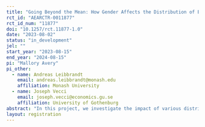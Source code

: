 ```yaml
---
title: "Going Beyond the Mean: How Gender Affects the Distribution of Evaluations and How the Distribution of Evaluations Affects Hiring Decisions"
rct_id: "AEARCTR-0011877"
rct_id_num: "11877"
doi: "10.1257/rct.11877-1.0"
date: "2023-08-02"
status: "in_development"
jel: ""
start_year: "2023-08-15"
end_year: "2024-08-15"
pi: "Mallory Avery"
pi_other:
  - name: Andreas Leibbrandt
    email: andreas.leibbrandt@monash.edu
    affiliation: Monash University
  - name: Joseph Vecci
    email: joseph.vecci@economics.gu.se
    affiliation: University of Gothenburg
abstract: "In this project, we investigate the impact of various distributional metrics of job applicants on the evaluation of applicants and their likelihood of being selected for hiring. We also study whether these distributional metrics have similar effects depending on the gender of the applicants and whether the gender of the applicants is known."
layout: registration
---
```


